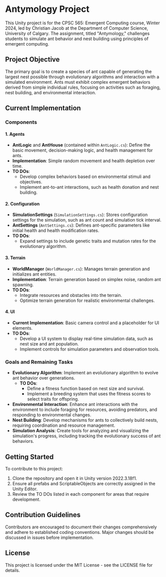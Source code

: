 # Antymology Project

This Unity project is for the CPSC 565: Emergent Computing course, Winter 2024, led by Christian Jacob at the Department of Computer Science, University of Calgary. The assignment, titled "Antymology," challenges students to simulate ant behavior and nest building using principles of emergent computing.

## Project Objective

The primary goal is to create a species of ant capable of generating the largest nest possible through evolutionary algorithms and interaction with a simulated environment. Ants must exhibit complex emergent behaviors derived from simple individual rules, focusing on activities such as foraging, nest building, and environmental interaction.

## Current Implementation

### Components

#### 1. Agents
- **AntLogic** and **AntHouse** (contained within `AntLogic.cs`): Define the basic movement, decision-making logic, and health management for ants.
- **Implementation**: Simple random movement and health depletion over time.
- **TO DOs**:
  - Develop complex behaviors based on environmental stimuli and objectives.
  - Implement ant-to-ant interactions, such as health donation and nest building.

#### 2. Configuration
- **SimulationSettings** (`SimulationSettings.cs`): Stores configuration settings for the simulation, such as ant count and simulation tick interval.
- **AntSettings** (`AntSettings.cs`): Defines ant-specific parameters like initial health and health modification rates.
- **TO DOs**:
  - Expand settings to include genetic traits and mutation rates for the evolutionary algorithm.

#### 3. Terrain
- **WorldManager** (`WorldManager.cs`): Manages terrain generation and initializes ant entities.
- **Implementation**: Terrain generation based on simplex noise, random ant spawning.
- **TO DOs**:
  - Integrate resources and obstacles into the terrain.
  - Optimize terrain generation for realistic environmental challenges.

#### 4. UI
- **Current Implementation**: Basic camera control and a placeholder for UI elements.
- **TO DOs**:
  - Develop a UI system to display real-time simulation data, such as nest size and ant population.
  - Implement controls for simulation parameters and observation tools.

### Goals and Remaining Tasks

- **Evolutionary Algorithm**: Implement an evolutionary algorithm to evolve ant behavior over generations.
  - **TO DOs**:
    - Define a fitness function based on nest size and survival.
    - Implement a breeding system that uses the fitness scores to select traits for offspring.
- **Environmental Interaction**: Enhance ant interactions with the environment to include foraging for resources, avoiding predators, and responding to environmental changes.
- **Nest Building**: Develop mechanisms for ants to collectively build nests, requiring coordination and resource management.
- **Simulation Analysis**: Create tools for analyzing and visualizing the simulation's progress, including tracking the evolutionary success of ant behaviors.

## Getting Started

To contribute to this project:
1. Clone the repository and open it in Unity version 2022.3.18f1.
2. Ensure all prefabs and ScriptableObjects are correctly assigned in the Unity Editor.
3. Review the TO DOs listed in each component for areas that require development.

## Contribution Guidelines

Contributors are encouraged to document their changes comprehensively and adhere to established coding conventions. Major changes should be discussed in issues before implementation.

## License

This project is licensed under the MIT License - see the LICENSE file for details.
